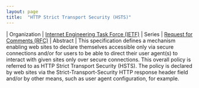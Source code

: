 ```yaml
---
layout: page
title:  "HTTP Strict Transport Security (HSTS)"
---
```


| Organization | [Internet Engineering Task Force (IETF)](..)
| Series | [Request for Comments (RFC)](..)
| Abstract | This specification defines a mechanism enabling web sites to declare themselves accessible only via secure connections and/or for users to be able to direct their user agent(s) to interact with given sites only over secure connections. This overall policy is referred to as HTTP Strict Transport Security (HSTS). The policy is declared by web sites via the Strict-Transport-Security HTTP response header field and/or by other means, such as user agent configuration, for example.